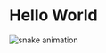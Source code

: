 # Hello World


![snake animation](https://github.com/Reconix/Reconix/blob/output/github-contribution-grid-snake2.svg)
